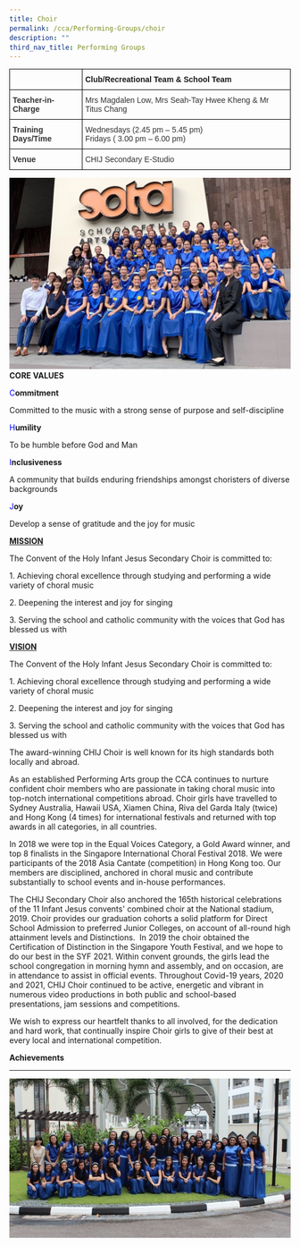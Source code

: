 ```yaml
---
title: Choir
permalink: /cca/Performing-Groups/choir
description: ""
third_nav_title: Performing Groups
---
```

<style type="text/css">
.tg  {border-collapse:collapse;border-spacing:0;}
.tg td{border-color:black;border-style:solid;border-width:1px;font-family:Arial, sans-serif;font-size:14px;
  overflow:hidden;padding:10px 5px;word-break:normal;}
.tg th{border-color:black;border-style:solid;border-width:1px;font-family:Arial, sans-serif;font-size:14px;
  font-weight:normal;overflow:hidden;padding:10px 5px;word-break:normal;}
.tg .tg-1wig{font-weight:bold;text-align:left;vertical-align:top}
.tg .tg-ujx6{color:#333;text-align:left;vertical-align:top}
.tg .tg-pvk6{color:#333;text-align:left;vertical-align:middle}
.tg .tg-osjb{color:#333;font-weight:bold;text-align:left;vertical-align:top}
</style>
<table class="tg">
<thead>
  <tr>
    <th class="tg-osjb"></th>
    <th class="tg-1wig">Club/Recreational Team &amp; School Team</th>
  </tr>
</thead>
<tbody>
  <tr>
    <td class="tg-osjb">Teacher-in-Charge<br></td>
    <td class="tg-pvk6"><span style="color:inherit;background-color:transparent">Mrs Magdalen Low, Mrs Seah-Tay Hwee Kheng &amp; Mr Titus Chang</span><br></td>
  </tr>
  <tr>
    <td class="tg-osjb">Training Days/Time<br></td>
    <td class="tg-ujx6">Wednesdays (2.45 pm – 5.45 pm) <br>Fridays ( 3.00 pm – 6.00 pm) <br></td>
  </tr>
  <tr>
    <td class="tg-osjb">Venue</td>
    <td class="tg-pvk6"><span style="color:inherit;background-color:transparent">CHIJ Secondary E-Studio</span></td>
  </tr>
</tbody>
</table>

![](/images/Choir%201.jpg)
**CORE VALUES**

  

<font color="#0000ff">C</font>**ommitment**

Committed to the music with a strong sense of purpose and self-discipline

  

<font color="#0000ff">H</font>**umility**

To be humble before God and Man

  

<font color="#0000ff">I</font>**nclusiveness**

A community that builds enduring friendships amongst choristers of diverse backgrounds

  

<font color="#0000ff">J</font>**oy**

Develop a sense of gratitude and the joy for music

<u>**MISSION**</u>

The Convent of the Holy Infant Jesus Secondary Choir is committed to:

1\. Achieving choral excellence through studying and performing a wide variety of choral music

2\. Deepening the interest and joy for singing

3\. Serving the school and catholic community with the voices that God has blessed us with

  

<u>**VISION**</u>

The Convent of the Holy Infant Jesus Secondary Choir is committed to:  

1\. Achieving choral excellence through studying and performing a wide variety of choral music

2\. Deepening the interest and joy for singing

3\. Serving the school and catholic community with the voices that God has blessed us with

  

The award-winning CHIJ Choir is well known for its high standards both locally and abroad. 

  

As an established Performing Arts group the CCA continues to nurture confident choir members who are passionate in taking choral music into top-notch international competitions abroad. Choir girls have travelled to Sydney Australia, Hawaii USA, Xiamen China, Riva del Garda Italy (twice) and Hong Kong (4 times) for international festivals and returned with top awards in all categories, in all countries. 

  

In 2018 we were top in the Equal Voices Category, a Gold Award winner, and top 8 finalists in the Singapore International Choral Festival 2018. We were participants of the 2018 Asia Cantate (competition) in Hong Kong too. Our members are disciplined, anchored in choral music and contribute substantially to school events and in-house performances. 

  

The CHIJ Secondary Choir also anchored the 165th historical celebrations of the 11 Infant Jesus convents' combined choir at the National stadium, 2019. Choir provides our graduation cohorts a solid platform for Direct School Admission to preferred Junior Colleges, on account of all-round high attainment levels and Distinctions.  In 2019 the choir obtained the Certification of Distinction in the Singapore Youth Festival, and we hope to do our best in the SYF 2021. Within convent grounds, the girls lead the school congregation in morning hymn and assembly, and on occasion, are in attendance to assist in official events. Throughout Covid-19 years, 2020 and 2021, CHIJ Choir continued to be active, energetic and vibrant in numerous video productions in both public and school-based presentations, jam sessions and competitions. 

We wish to express our heartfelt thanks to all involved, for the dedication and hard work, that continually inspire Choir girls to give of their best at every local and international competition.

**Achievements**
***
![](/images/Choir%20(Students-3)%20at%20SYF%202013.jpg)
